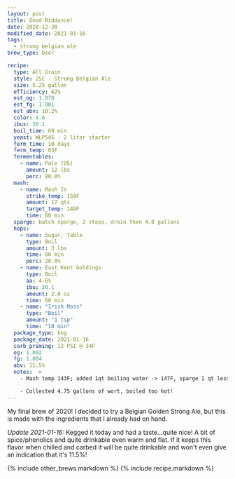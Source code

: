 ```yaml
---
layout: post
title: Good Riddance!
date: 2020-12-30
modified_date: 2021-01-16
tags:
  - strong belgian ale
brew_type: beer

recipe:
  type: All Grain
  style: 25C - Strong Belgian Ale
  size: 5.25 gallon
  efficiency: 62%
  est_og: 1.078
  est_fg: 1.001
  est_abv: 10.2%
  color: 4.6
  ibus: 30.1
  boil_time: 60 min
  yeast: WLP545 - 2 liter starter
  ferm_time: 10 days
  ferm_temp: 65F
  fermentables:
    - name: Pale (US)
      amount: 12 lbs
      perc: 80.0%
  mash:
    - name: Mash In
      strike_temp: 159F
      amount: 17 qts
      target_temp: 149F
      time: 60 min
  sparge: batch sparge, 2 steps, drain then 4.0 gallons
  hops:
    - name: Sugar, Table
      type: Boil
      amount: 3 lbs
      time: 60 min
      perc: 20.0%
    - name: East Kent Goldings
      type: Boil
      aa: 4.6%
      ibu: 30.1
      amount: 2.0 oz
      time: 60 min
    - name: "Irish Moss"
      type: "Boil"
      amount: "1 tsp"
      time: "10 min"
  package_type: keg
  package_date: 2021-01-16
  carb_priming: 12 PSI @ 34F
  og: 1.092
  fg: 1.004
  abv: 11.5%
  notes:  >
    - Mash temp 143F; added 1qt boiling water -> 147F, sparge 1 qt less

    - Collected 4.75 gallons of wort, boiled too hot!
---
```

My final brew of 2020! I decided to try a Belgian Golden Strong Ale, but this is made with the ingredients that I already had on hand.

*Update 2021-01-16:* Kegged it today and had a taste...quite nice! A bit of spice/phenolics and quite drinkable even warm and flat. If it keeps this flavor when chilled and carbed it will be quite drinkable and won't even give an indication that it's 11.5%!

{% include other_brews.markdown %}
{% include recipe.markdown %}
